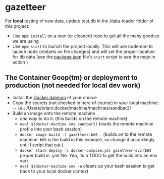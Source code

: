 # gazetteer

For **local** testing of new data, update test.db in the /data-loader folder of this project.
- Use `npm install` on a new (or cleaned) repo to get all the many goodies we are using
- Use `npm start` to launch the project locally. This will use nodemon to launch node (restarts on file changes) and will set the proper location for db data (see the [package.json](https://github.com/bradxn/gazetteer/blob/master/package.json) file's `start` script to see the mojo in action )

## The Container Goop(tm) or deployment to production (not needed for local dev work)
- Install the [Docker daemon](https://www.docker.com/get-started) of your choice 
- Copy the secrets (not checked in here of course) in your local machine:
  -- i.e.: /Users/brian/.docker/machine/machines/sandbar2/<secrets>
- Build an image onto the remote machine
  - *one way* to do it: (this builds on the remote machine)
  - `eval $(docker-machine env sandbar2)` (loads the remote machine profile into your bash session)
  - `docker image build -t gazetteer:b60 .` (builds *on to* the remote machine. `b60` is the build in this example, so change it accordingly until I script that out )
  - `docker stack deploy -c docker-compose.yml gazetteer-svc` (set proper build in .yml file. Yep, its a TODO to get the build into an env var)
  - `eval $(docker-machine env -u` cleans up your bash session to get back to your local docker ocntext






